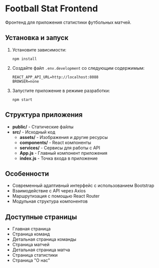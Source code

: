 # Football Stat Frontend

Фронтенд для приложения статистики футбольных матчей.

## Установка и запуск

1. Установите зависимости:
   ```
   npm install
   ```

2. Создайте файл `.env.development` со следующим содержимым:
   ```
   REACT_APP_API_URL=http://localhost:8088
   BROWSER=none
   ```

3. Запустите приложение в режиме разработки:
   ```
   npm start
   ```

## Структура приложения

- **public/** - Статические файлы
- **src/** - Исходный код
  - **assets/** - Изображения и другие ресурсы
  - **components/** - React компоненты
  - **services/** - Сервисы для работы с API
  - **App.js** - Главный компонент приложения
  - **index.js** - Точка входа в приложение

## Особенности

- Современный адаптивный интерфейс с использованием Bootstrap
- Взаимодействие с API через Axios
- Маршрутизация с помощью React Router
- Модульная структура компонентов

## Доступные страницы

- Главная страница
- Страница команд
- Детальная страница команды
- Страница матчей
- Детальная страница матча
- Страница статистики
- Страница "О нас" 